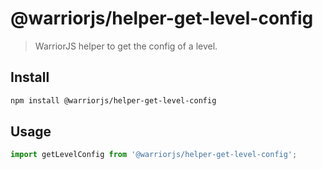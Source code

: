 # @warriorjs/helper-get-level-config

> WarriorJS helper to get the config of a level.

## Install

```sh
npm install @warriorjs/helper-get-level-config
```

## Usage

```js
import getLevelConfig from '@warriorjs/helper-get-level-config';
```

